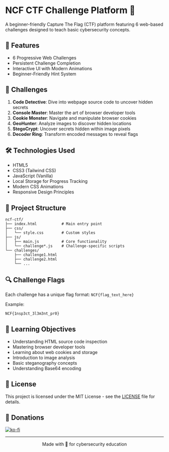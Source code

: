 # NCF CTF Challenge Platform 🚩

A beginner-friendly Capture The Flag (CTF) platform featuring 6 web-based challenges designed to teach basic cybersecurity concepts.

## 🌟 Features

- 6 Progressive Web Challenges
- Persistent Challenge Completion
- Interactive UI with Modern Animations
- Beginner-Friendly Hint System

## 🎯 Challenges

1. **Code Detective**: Dive into webpage source code to uncover hidden secrets
2. **Console Master**: Master the art of browser developer tools
3. **Cookie Monster**: Navigate and manipulate browser cookies
4. **GeoHunter**: Analyze images to discover hidden locations
5. **StegoCrypt**: Uncover secrets hidden within image pixels
6. **Decoder Ring**: Transform encoded messages to reveal flags

## 🛠️ Technologies Used

- HTML5
- CSS3 (Tailwind CSS)
- JavaScript (Vanilla)
- Local Storage for Progress Tracking
- Modern CSS Animations
- Responsive Design Principles


## 📁 Project Structure

```
ncf-ctf/
├── index.html           # Main entry point
├── css/
│   └── style.css        # Custom styles
├── js/
│   ├── main.js          # Core functionality
│   └── challenge*.js    # Challenge-specific scripts
└── challenges/
    ├── challenge1.html
    ├── challenge2.html
    └── ...
```

## 🔍 Challenge Flags

Each challenge has a unique flag format: `NCF{flag_text_here}`

Example:
```txt
NCF{1nsp3ct_3l3m3nt_pr0}
```

## 🎯 Learning Objectives

- Understanding HTML source code inspection
- Mastering browser developer tools
- Learning about web cookies and storage
- Introduction to image analysis
- Basic steganography concepts
- Understanding Base64 encoding

## 📝 License

This project is licensed under the MIT License - see the [LICENSE](LICENSE) file for details.

## 💝 Donations

[![ko-fi](https://ko-fi.com/img/githubbutton_sm.svg)](https://ko-fi.com/linuztx)

---

<div align="center">
    Made with 💚 for cybersecurity education
</div>